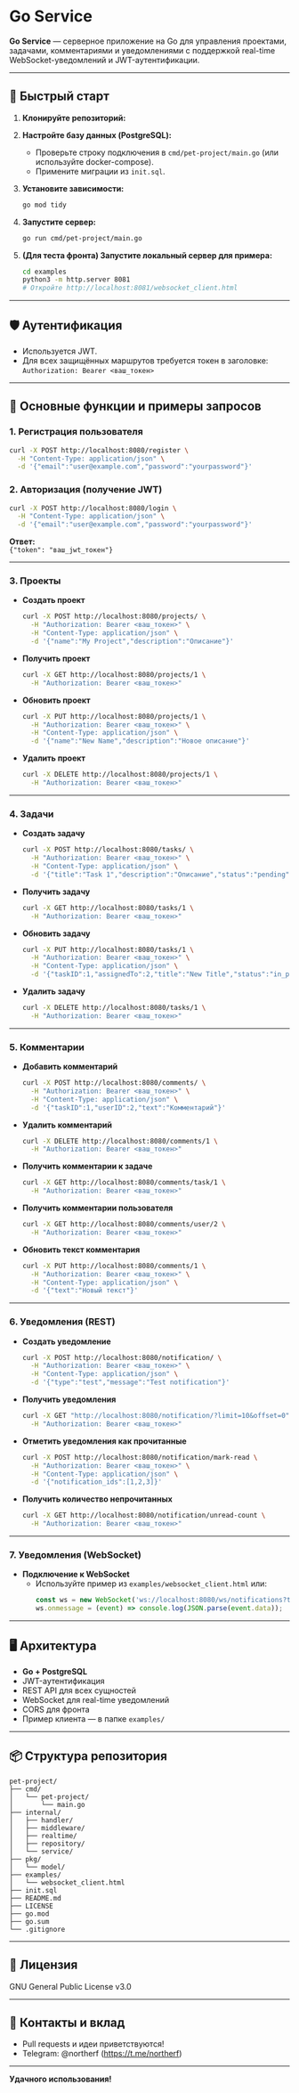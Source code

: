 # Go Service

**Go Service** — серверное приложение на Go для управления проектами, задачами, комментариями и уведомлениями с поддержкой real-time WebSocket-уведомлений и JWT-аутентификации.

---

## 🚀 Быстрый старт

1. **Клонируйте репозиторий:**

2. **Настройте базу данных (PostgreSQL):**
   - Проверьте строку подключения в `cmd/pet-project/main.go` (или используйте docker-compose).
   - Примените миграции из `init.sql`.

3. **Установите зависимости:**
   ```sh
   go mod tidy
   ```

4. **Запустите сервер:**
   ```sh
   go run cmd/pet-project/main.go
   ```

5. **(Для теста фронта) Запустите локальный сервер для примера:**
   ```sh
   cd examples
   python3 -m http.server 8081
   # Откройте http://localhost:8081/websocket_client.html
   ```

---

## 🛡️ Аутентификация

- Используется JWT.
- Для всех защищённых маршрутов требуется токен в заголовке:  
  `Authorization: Bearer <ваш_токен>`

---

## 📝 Основные функции и примеры запросов

### 1. Регистрация пользователя

```sh
curl -X POST http://localhost:8080/register \
  -H "Content-Type: application/json" \
  -d '{"email":"user@example.com","password":"yourpassword"}'
```

### 2. Авторизация (получение JWT)

```sh
curl -X POST http://localhost:8080/login \
  -H "Content-Type: application/json" \
  -d '{"email":"user@example.com","password":"yourpassword"}'
```
**Ответ:**  
`{"token": "ваш_jwt_токен"}`

---

### 3. Проекты

- **Создать проект**
  ```sh
  curl -X POST http://localhost:8080/projects/ \
    -H "Authorization: Bearer <ваш_токен>" \
    -H "Content-Type: application/json" \
    -d '{"name":"My Project","description":"Описание"}'
  ```

- **Получить проект**
  ```sh
  curl -X GET http://localhost:8080/projects/1 \
    -H "Authorization: Bearer <ваш_токен>"
  ```

- **Обновить проект**
  ```sh
  curl -X PUT http://localhost:8080/projects/1 \
    -H "Authorization: Bearer <ваш_токен>" \
    -H "Content-Type: application/json" \
    -d '{"name":"New Name","description":"Новое описание"}'
  ```

- **Удалить проект**
  ```sh
  curl -X DELETE http://localhost:8080/projects/1 \
    -H "Authorization: Bearer <ваш_токен>"
  ```

---

### 4. Задачи

- **Создать задачу**
  ```sh
  curl -X POST http://localhost:8080/tasks/ \
    -H "Authorization: Bearer <ваш_токен>" \
    -H "Content-Type: application/json" \
    -d '{"title":"Task 1","description":"Описание","status":"pending","priority":"medium","assignedTo":2,"projectID":1,"dueDate":"2024-07-01T12:00:00Z"}'
  ```

- **Получить задачу**
  ```sh
  curl -X GET http://localhost:8080/tasks/1 \
    -H "Authorization: Bearer <ваш_токен>"
  ```

- **Обновить задачу**
  ```sh
  curl -X PUT http://localhost:8080/tasks/1 \
    -H "Authorization: Bearer <ваш_токен>" \
    -H "Content-Type: application/json" \
    -d '{"taskID":1,"assignedTo":2,"title":"New Title","status":"in_progress","priority":"high","description":"Новое описание"}'
  ```

- **Удалить задачу**
  ```sh
  curl -X DELETE http://localhost:8080/tasks/1 \
    -H "Authorization: Bearer <ваш_токен>"
  ```

---

### 5. Комментарии

- **Добавить комментарий**
  ```sh
  curl -X POST http://localhost:8080/comments/ \
    -H "Authorization: Bearer <ваш_токен>" \
    -H "Content-Type: application/json" \
    -d '{"taskID":1,"userID":2,"text":"Комментарий"}'
  ```

- **Удалить комментарий**
  ```sh
  curl -X DELETE http://localhost:8080/comments/1 \
    -H "Authorization: Bearer <ваш_токен>"
  ```

- **Получить комментарии к задаче**
  ```sh
  curl -X GET http://localhost:8080/comments/task/1 \
    -H "Authorization: Bearer <ваш_токен>"
  ```

- **Получить комментарии пользователя**
  ```sh
  curl -X GET http://localhost:8080/comments/user/2 \
    -H "Authorization: Bearer <ваш_токен>"
  ```

- **Обновить текст комментария**
  ```sh
  curl -X PUT http://localhost:8080/comments/1 \
    -H "Authorization: Bearer <ваш_токен>" \
    -H "Content-Type: application/json" \
    -d '{"text":"Новый текст"}'
  ```

---

### 6. Уведомления (REST)

- **Создать уведомление**
  ```sh
  curl -X POST http://localhost:8080/notification/ \
    -H "Authorization: Bearer <ваш_токен>" \
    -H "Content-Type: application/json" \
    -d '{"type":"test","message":"Test notification"}'
  ```

- **Получить уведомления**
  ```sh
  curl -X GET "http://localhost:8080/notification/?limit=10&offset=0" \
    -H "Authorization: Bearer <ваш_токен>"
  ```

- **Отметить уведомления как прочитанные**
  ```sh
  curl -X POST http://localhost:8080/notification/mark-read \
    -H "Authorization: Bearer <ваш_токен>" \
    -H "Content-Type: application/json" \
    -d '{"notification_ids":[1,2,3]}'
  ```

- **Получить количество непрочитанных**
  ```sh
  curl -X GET http://localhost:8080/notification/unread-count \
    -H "Authorization: Bearer <ваш_токен>"
  ```

---

### 7. Уведомления (WebSocket)

- **Подключение к WebSocket**
  - Используйте пример из `examples/websocket_client.html` или:
    ```js
    const ws = new WebSocket('ws://localhost:8080/ws/notifications?token=ВАШ_JWT_ТОКЕН');
    ws.onmessage = (event) => console.log(JSON.parse(event.data));
    ```

---

## 🖥️ Архитектура

- **Go + PostgreSQL**
- JWT-аутентификация
- REST API для всех сущностей
- WebSocket для real-time уведомлений
- CORS для фронта
- Пример клиента — в папке `examples/`

---

## 📦 Структура репозитория

```
pet-project/
├── cmd/
│   └── pet-project/
│       └── main.go
├── internal/
│   ├── handler/
│   ├── middleware/
│   ├── realtime/
│   ├── repository/
│   └── service/
├── pkg/
│   └── model/
├── examples/
│   └── websocket_client.html
├── init.sql
├── README.md
├── LICENSE
├── go.mod
├── go.sum
└── .gitignore
```

---

## 📄 Лицензия

GNU General Public License v3.0 

---

## 🤝 Контакты и вклад

- Pull requests и идеи приветствуются!
- Telegram: @northerf (https://t.me/northerf)

---

**Удачного использования!** 
